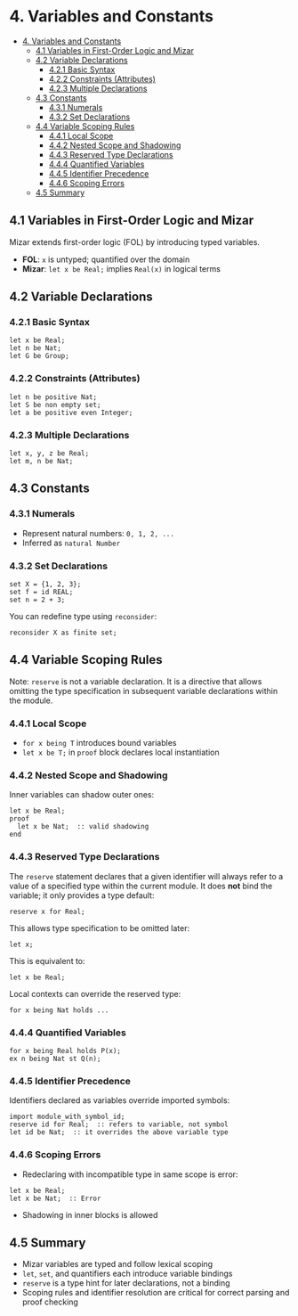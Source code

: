 # 4. Variables and Constants

- [4. Variables and Constants](#4-variables-and-constants)
  - [4.1 Variables in First-Order Logic and Mizar](#41-variables-in-first-order-logic-and-mizar)
  - [4.2 Variable Declarations](#42-variable-declarations)
    - [4.2.1 Basic Syntax](#421-basic-syntax)
    - [4.2.2 Constraints (Attributes)](#422-constraints-attributes)
    - [4.2.3 Multiple Declarations](#423-multiple-declarations)
  - [4.3 Constants](#43-constants)
    - [4.3.1 Numerals](#431-numerals)
    - [4.3.2 Set Declarations](#432-set-declarations)
  - [4.4 Variable Scoping Rules](#44-variable-scoping-rules)
    - [4.4.1 Local Scope](#441-local-scope)
    - [4.4.2 Nested Scope and Shadowing](#442-nested-scope-and-shadowing)
    - [4.4.3 Reserved Type Declarations](#443-reserved-type-declarations)
    - [4.4.4 Quantified Variables](#444-quantified-variables)
    - [4.4.5 Identifier Precedence](#445-identifier-precedence)
    - [4.4.6 Scoping Errors](#446-scoping-errors)
  - [4.5 Summary](#45-summary)

## 4.1 Variables in First-Order Logic and Mizar

Mizar extends first-order logic (FOL) by introducing typed variables.

* **FOL**: `x` is untyped; quantified over the domain
* **Mizar**: `let x be Real;` implies `Real(x)` in logical terms

## 4.2 Variable Declarations

### 4.2.1 Basic Syntax

```mizar
let x be Real;
let n be Nat;
let G be Group;
```

### 4.2.2 Constraints (Attributes)

```mizar
let n be positive Nat;
let S be non empty set;
let a be positive even Integer;
```

### 4.2.3 Multiple Declarations

```mizar
let x, y, z be Real;
let m, n be Nat;
```

## 4.3 Constants

### 4.3.1 Numerals

* Represent natural numbers: `0, 1, 2, ...`
* Inferred as `natural Number`

### 4.3.2 Set Declarations

```mizar
set X = {1, 2, 3};
set f = id REAL;
set n = 2 + 3;
```

You can redefine type using `reconsider`:

```mizar
reconsider X as finite set;
```

## 4.4 Variable Scoping Rules

Note: `reserve` is not a variable declaration. It is a directive that allows omitting the type specification in subsequent variable declarations within the module.

### 4.4.1 Local Scope

* `for x being T` introduces bound variables
* `let x be T;` in `proof` block declares local instantiation

### 4.4.2 Nested Scope and Shadowing

Inner variables can shadow outer ones:

```mizar
let x be Real;
proof
  let x be Nat;  :: valid shadowing
end
```

### 4.4.3 Reserved Type Declarations

The `reserve` statement declares that a given identifier will always refer to a value of a specified type within the current module. It does **not** bind the variable; it only provides a type default:

```mizar
reserve x for Real;
```

This allows type specification to be omitted later:

```mizar
let x;
```

This is equivalent to:

```mizar
let x be Real;
```

Local contexts can override the reserved type:

```mizar
for x being Nat holds ...
```

### 4.4.4 Quantified Variables

```mizar
for x being Real holds P(x);
ex n being Nat st Q(n);
```

### 4.4.5 Identifier Precedence

Identifiers declared as variables override imported symbols:

```mizar
import module_with_symbol_id;
reserve id for Real;  :: refers to variable, not symbol
let id be Nat;  :: it overrides the above variable type
```

### 4.4.6 Scoping Errors

* Redeclaring with incompatible type in same scope is error:

```mizar
let x be Real;
let x be Nat;  :: Error
```

* Shadowing in inner blocks is allowed

## 4.5 Summary

* Mizar variables are typed and follow lexical scoping
* `let`, `set`, and quantifiers each introduce variable bindings
* `reserve` is a type hint for later declarations, not a binding
* Scoping rules and identifier resolution are critical for correct parsing and proof checking
